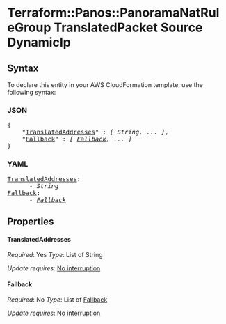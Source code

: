 # Terraform::Panos::PanoramaNatRuleGroup TranslatedPacket Source DynamicIp

## Syntax

To declare this entity in your AWS CloudFormation template, use the following syntax:

### JSON

<pre>
{
    "<a href="#translatedaddresses" title="TranslatedAddresses">TranslatedAddresses</a>" : <i>[ String, ... ]</i>,
    "<a href="#fallback" title="Fallback">Fallback</a>" : <i>[ <a href="translatedpacket-source-dynamicip-fallback.md">Fallback</a>, ... ]</i>
}
</pre>

### YAML

<pre>
<a href="#translatedaddresses" title="TranslatedAddresses">TranslatedAddresses</a>: <i>
      - String</i>
<a href="#fallback" title="Fallback">Fallback</a>: <i>
      - <a href="translatedpacket-source-dynamicip-fallback.md">Fallback</a></i>
</pre>

## Properties

#### TranslatedAddresses

_Required_: Yes
_Type_: List of String

_Update requires_: [No interruption](https://docs.aws.amazon.com/AWSCloudFormation/latest/UserGuide/using-cfn-updating-stacks-update-behaviors.html#update-no-interrupt)

#### Fallback

_Required_: No
_Type_: List of <a href="translatedpacket-source-dynamicip-fallback.md">Fallback</a>

_Update requires_: [No interruption](https://docs.aws.amazon.com/AWSCloudFormation/latest/UserGuide/using-cfn-updating-stacks-update-behaviors.html#update-no-interrupt)


